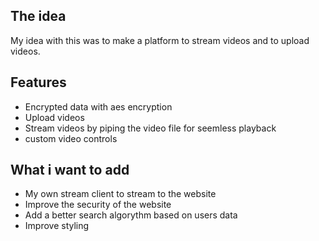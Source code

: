 <h2>The idea</h2>

<p>
  My idea with this was to make a platform to stream videos and to upload videos.
</p>

<h2>Features</h2>

<ul> 
  <li>Encrypted data with aes encryption</li>
  <li>Upload videos</li>
  <li>Stream videos by piping the video file for seemless playback</li>
  <li>custom video controls</li>
</ul>

<h2>What i want to add</h2>

<ul> 
  <li>My own stream client to stream to the website</li>
  <li>Improve the security of the website</li>
  <li>Add a better search algorythm based on users data</li>
  <li>Improve styling</li>
</ul>

